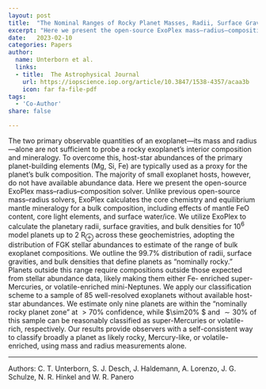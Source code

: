 ```yaml
---
layout: post
title:  "The Nominal Ranges of Rocky Planet Masses, Radii, Surface Gravities, and Bulk Densities"
excerpt: "Here we present the open-source ExoPlex mass–radius–composition solver." 
date:   2023-02-10
categories: Papers
author:
  name: Unterborn et al.
  links:
  - title:  The Astrophysical Journal 
    url: https://iopscience.iop.org/article/10.3847/1538-4357/acaa3b
    icon: far fa-file-pdf
tags:
  - 'Co-Author'
share: false

---
```

The two primary observable quantities of an exoplanet—its mass and radius—alone are not sufficient to probe a
rocky exoplanet’s interior composition and mineralogy. To overcome this, host-star abundances of the primary
planet-building elements (Mg, Si, Fe) are typically used as a proxy for the planet’s bulk composition. The majority
of small exoplanet hosts, however, do not have available abundance data. Here we present the open-source
ExoPlex mass–radius–composition solver. Unlike previous open-source mass–radius solvers, ExoPlex calculates
the core chemistry and equilibrium mantle mineralogy for a bulk composition, including effects of mantle FeO
content, core light elements, and surface water/ice. We utilize ExoPlex to calculate the planetary radii, surface
gravities, and bulk densities for $10^6$ model planets up to 2 R$_\oplus$ across these geochemistries, adopting the distribution
of FGK stellar abundances to estimate of the range of bulk exoplanet compositions. We outline the 99.7%
distribution of radii, surface gravities, and bulk densities that define planets as “nominally rocky.” Planets outside
this range require compositions outside those expected from stellar abundance data, likely making them either Fe-
enriched super-Mercuries, or volatile-enriched mini-Neptunes. We apply our classification scheme to a sample of
85 well-resolved exoplanets without available host-star abundances. We estimate only nine planets are within the
“nominally rocky planet zone” at $>70\%$ confidence, while $\sim20\% $ and $\sim30\%$ of this sample can be reasonably
classified as super-Mercuries or volatile-rich, respectively. Our results provide observers with a self-consistent way
to classify broadly a planet as likely rocky, Mercury-like, or volatile-enriched, using mass and radius
measurements alone.

----
Authors: C. T. Unterborn, S. J. Desch, J. Haldemann, A. Lorenzo, J. G. Schulze, N. R. Hinkel and W. R. Panero
